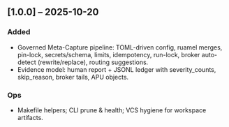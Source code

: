 ## [1.0.0] – 2025-10-20
### Added
- Governed Meta-Capture pipeline: TOML-driven config, ruamel merges, pin-lock, secrets/schema, limits, idempotency, run-lock, broker auto-detect (rewrite/replace), routing suggestions.
- Evidence model: human report + JSONL ledger with severity_counts, skip_reason, broker tails, APU objects.
### Ops
- Makefile helpers; CLI prune & health; VCS hygiene for workspace artifacts.
